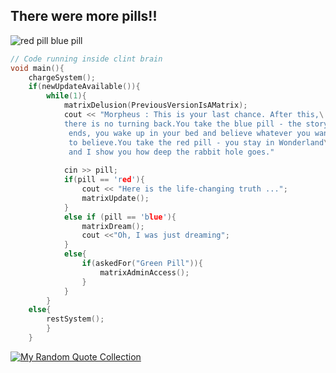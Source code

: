 ## There were more pills!!
![red pill blue pill](https://upload.wikimedia.org/wikipedia/commons/5/52/Red_and_blue_pill.jpg)


```c++
// Code running inside clint brain
void main(){
	chargeSystem();
	if(newUpdateAvailable()){
		while(1){
			matrixDelusion(PreviousVersionIsAMatrix);
			cout << "Morpheus : This is your last chance. After this,\
			there is no turning back.You take the blue pill - the story\
			 ends, you wake up in your bed and believe whatever you want\
			 to believe.You take the red pill - you stay in Wonderland\
			 and I show you how deep the rabbit hole goes."
			
			cin >> pill; 
			if(pill == 'red'){
				cout << "Here is the life-changing truth ...";
				matrixUpdate();
			}
			else if (pill == 'blue'){
				matrixDream();
				cout <<"Oh, I was just dreaming";
			}
			else{
				if(askedFor("Green Pill")){
					matrixAdminAccess();
				}
			}
		}
	else{
		restSystem();
		}
	}
```
[![My Random Quote Collection](https://img.shields.io/static/v1?label=Check_My&message=Quote_Collection&color=%3Cblueviolet%3E)](https://asicoltd.github.io/asicoltd/quotes) 
